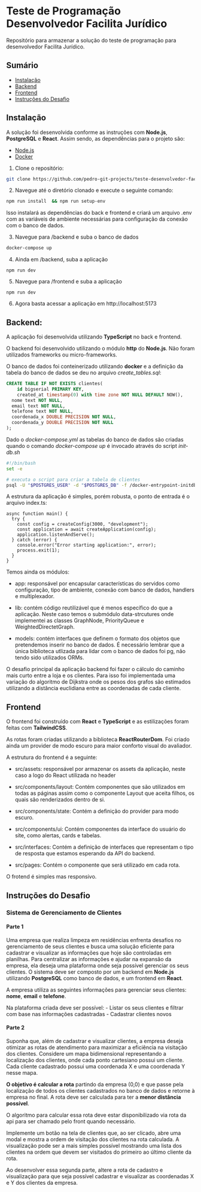 # Teste de Programação Desenvolvedor Facilita Jurídico

Repositório para armazenar a solução do teste de programação para desenvolvedor Facilita Jurídico.

## Sumário 

- [Instalação](#instalação)
- [Backend](#backend)
- [Frontend](#frontend)
- [Instruções do Desafio](#instruções-do-desafio)

## Instalação

A solução foi desenvolvida conforme as instruções com **Node.js**, **PostgreSQL** e **React**.
Assim sendo, as dependências para o projeto são:

- [Node.js](https://nodejs.org/en)
- [Docker](https://docs.docker.com/compose/install/standalone/)

1. Clone o repositório:

```sh
git clone https://github.com/pedro-git-projects/teste-desenvolvedor-facilita-juridico.git 

```

2.  Navegue até o diretório clonado e execute o seguinte comando:

```sh
npm run install  && npm run setup-env
```
Isso instalará as dependências do back e frontend e criará um arquivo .env com as variáveis de ambiente necessárias para configuração da conexão com o banco de dados.

3. Navegue para /backend e suba o banco de dados

```sh
docker-compose up
```

4. Ainda em /backend, suba a aplicação

```
npm run dev
```

5. Navegue para /frontend e suba a aplicação

```
npm run dev
```

6. Agora basta acessar a aplicação em http://localhost:5173

## Backend:

A aplicação foi desenvolvida utilizando **TypeScript** no back e frontend. 

O backend foi desenvolvido utilizando o módulo **http** do **Node.js**. Não foram utilizados frameworks ou micro-frameworks.

O banco de dados foi conteinerizado utilizando **docker** e a definição da tabela do banco de dados se deu no arquivo  *create_tables.sql*:

```sql
CREATE TABLE IF NOT EXISTS clientes(
	id bigserial PRIMARY KEY,
	created_at timestamp(0) with time zone NOT NULL DEFAULT NOW(),
  nome text NOT NULL,
  email text NOT NULL,
  telefone text NOT NULL,
  coordenada_x DOUBLE PRECISION NOT NULL,
  coordenada_y DOUBLE PRECISION NOT NULL
);
```

Dado o *docker-compose.yml* as tabelas do banco de dados são criadas quando o comando *docker-compose up* é invocado através do script *init-db.sh* 

```sh
#!/bin/bash
set -e

# executa o script para criar a tabela de clientes 
psql -U "$POSTGRES_USER" -d "$POSTGRES_DB" -f /docker-entrypoint-initdb.d/create_tables.sql
```

A estrutura da aplicação é simples, porém robusta, o ponto de entrada é o arquivo index.ts:

```
async function main() {
  try {
    const config = createConfig(3000, "development");
    const application = await createApplication(config);
    application.listenAndServe();
  } catch (error) {
    console.error("Error starting application:", error);
    process.exit(1);
  }
}
```

Temos ainda os módulos:

- app: responsável por encapsular características do servidos como configuração, tipo de ambiente, conexão com banco de dados, handlers e multiplexador.

- lib: contém código reutilizável que é menos específico do que a aplicação. Neste caso temos o submódulo data-strcutures onde implementei as classes GraphNode, PriorityQueue e WeightedDirectetGraph.

- models: contém interfaces que definem o formato dos objetos que pretendemos inserir no banco de dados. É necessário lembrar que a única biblioteca utlizada para lidar com o banco de dados foi pg, não tendo sido utilizados ORMs.

O desafio principal da aplicação backend foi fazer o cálculo do caminho mais curto entre a loja e os clientes. Para isso foi implementada uma variação do algoritmo de Dijkstra onde os pesos dos grafos são estimados utilizando a distância euclidiana entre as coordenadas de cada cliente.


## Frontend

O frontend foi construído com **React** e **TypeScript** e as estilizações foram feitas com **TailwindCSS**. 

As rotas foram criadas utilizando a biblioteca **ReactRouterDom**. Foi criado ainda um provider de modo escuro para maior conforto visual do avaliador. 

A estrutura do frontend é a seguinte:

- src/assets: responsável por armazenar os assets da aplicação, neste caso a logo do React utilizada no header

- src/components/layout: Contém componentes que são utilizados em todas as páginas assim como o componente Layout que aceita filhos, os quais são renderizados dentro de si. 

- src/components/state: Contém a definição do provider para modo escuro.

- src/components/ui: Contém componentes da interface do usuário do site, como alertas, cards e tabelas.

- src/interfaces: Contém a definição de interfaces que representam o tipo de resposta que estamos esperando da API do backend.

- src/pages: Contém o componente que será utilizado em cada rota.

O frotend é simples mas responsivo.

## Instruções do Desafio 

### Sistema de Gerenciamento de Clientes
#### Parte 1

Uma empresa que realiza limpeza em residências enfrenta desafios no gerenciamento de seus clientes e busca uma solução eficiente para cadastrar e visualizar as informações que hoje são controladas em planilhas. Para centralizar as informações e ajudar na expansão da empresa, ela deseja uma plataforma onde seja possível gerenciar os seus clientes. O sistema deve ser composto por um backend em **Node.js** utilizando **PostgreSQL** como banco de dados, e um frontend em **React**.

A empresa utiliza as seguintes informações para gerenciar seus clientes: **nome**, **email** e **telefone**.

Na plataforma criada deve ser possível:
    - Listar os seus clientes e filtrar com base nas informações cadastradas
    - Cadastrar clientes novos

#### Parte 2

Suponha que, além de cadastrar e visualizar clientes, a empresa deseja otimizar as rotas de atendimento para maximizar a eficiência na visitação dos clientes. Considere um mapa bidimensional representando a localização dos clientes, onde cada ponto cartesiano possui um cliente. Cada cliente cadastrado possui uma coordenada X e uma coordenada Y nesse mapa.

**O objetivo é calcular a rota** partindo da empresa (0,0) e que passe pela localização de todos os clientes cadastrados no banco de dados e retorne à empresa no final. A rota deve ser calculada para ter a **menor distância possível**.


O algoritmo para calcular essa rota deve estar disponibilizado via rota da api para ser chamado pelo front quando necessário.

Implemente um botão na tela de clientes que, ao ser clicado, abre uma modal e mostra a ordem de visitação dos clientes na rota calculada. A visualização pode ser a mais simples possível mostrando uma lista dos clientes na ordem que devem ser visitados do primeiro ao último cliente da rota.

Ao desenvolver essa segunda parte, altere a rota de cadastro e visualização para que seja possível cadastrar e visualizar as coordenadas X e Y dos clientes da empresa.
